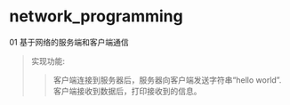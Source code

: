 # network_programming
01 基于网络的服务端和客户端通信<br>
>实现功能: <br>
>>客户端连接到服务器后，服务器向客户端发送字符串“hello world”.<br>
>客户端接收到数据后，打印接收到的信息。